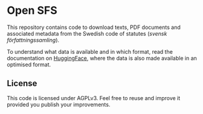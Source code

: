 # Open SFS

This repository contains code to download texts, PDF documents and associated metadata from the Swedish code of statutes (*svensk författningssamling*).

To understand what data is available and in which format, read the documentation on [HuggingFace](https://huggingface.co/datasets/PierreMesure/open-sfs), where the data is also made available in an optimised format.

## License

This code is licensed under AGPLv3. Feel free to reuse and improve it provided you publish your improvements.
